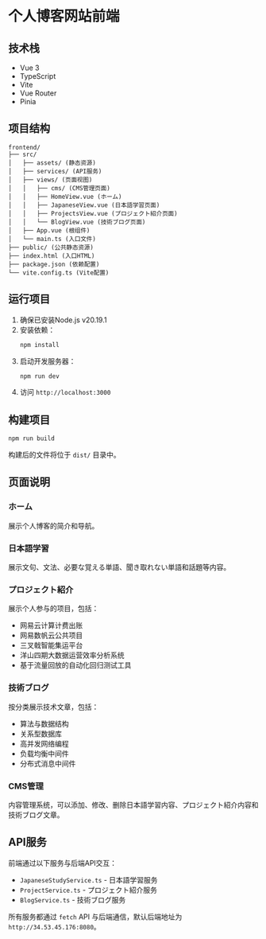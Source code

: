 # 个人博客网站前端

## 技术栈
- Vue 3
- TypeScript
- Vite
- Vue Router
- Pinia

## 项目结构
```
frontend/
├── src/
│   ├── assets/ (静态资源)
│   ├── services/ (API服务)
│   ├── views/ (页面视图)
│   │   ├── cms/ (CMS管理页面)
│   │   ├── HomeView.vue (ホーム)
│   │   ├── JapaneseView.vue (日本語学習页面)
│   │   ├── ProjectsView.vue (プロジェクト紹介页面)
│   │   └── BlogView.vue (技術ブログ页面)
│   ├── App.vue (根组件)
│   └── main.ts (入口文件)
├── public/ (公共静态资源)
├── index.html (入口HTML)
├── package.json (依赖配置)
└── vite.config.ts (Vite配置)
```

## 运行项目

1. 确保已安装Node.js v20.19.1
2. 安装依赖：
   ```bash
   npm install
   ```
3. 启动开发服务器：
   ```bash
   npm run dev
   ```
4. 访问 `http://localhost:3000`

## 构建项目

```bash
npm run build
```

构建后的文件将位于 `dist/` 目录中。

## 页面说明

### ホーム
展示个人博客的简介和导航。

### 日本語学習
展示文句、文法、必要な覚える単語、聞き取れない単語和話題等内容。

### プロジェクト紹介
展示个人参与的项目，包括：
- 网易云计算计费出账
- 网易数帆云公共项目
- 三叉戟智能集运平台
- 洋山四期大数据运营效率分析系统
- 基于流量回放的自动化回归测试工具

### 技術ブログ
按分类展示技术文章，包括：
- 算法与数据结构
- 关系型数据库
- 高并发网络编程
- 负载均衡中间件
- 分布式消息中间件

### CMS管理
内容管理系统，可以添加、修改、删除日本語学習内容、プロジェクト紹介内容和技術ブログ文章。

## API服务

前端通过以下服务与后端API交互：
- `JapaneseStudyService.ts` - 日本語学習服务
- `ProjectService.ts` - プロジェクト紹介服务
- `BlogService.ts` - 技術ブログ服务

所有服务都通过 `fetch` API 与后端通信，默认后端地址为 `http://34.53.45.176:8080`。
